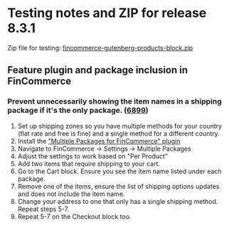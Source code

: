 # Testing notes and ZIP for release 8.3.1

Zip file for testing: [fincommerce-gutenberg-products-block.zip](https://github.com/dieselfox1/fincommerce-blocks/files/9358719/fincommerce-gutenberg-products-block.zip)

## Feature plugin and package inclusion in FinCommerce

### Prevent unnecessarily showing the item names in a shipping package if it's the only package. ([6899](https://github.com/dieselfox1/fincommerce-blocks/pull/6899))

1. Set up shipping zones so you have multiple methods for your country (flat rate and free is fine) and a single method for a different country.
2. Install the ["Multiple Packages for FinCommerce" plugin](https://wordpress.org/plugins/multiple-packages-for-fincommerce/)
3. Navigate to FinCommerce -> Settings -> Multiple Packages
4. Adjust the settings to work based on "Per Product"
5. Add two items that require shipping to your cart.
6. Go to the Cart block. Ensure you see the item name listed under each package.
7. Remove one of the items, ensure the list of shipping options updates and does not include the item name.
8. Change your address to one that only has a single shipping method. Repeat steps 5-7.
9. Repeat 5-7 on the Checkout block too.
